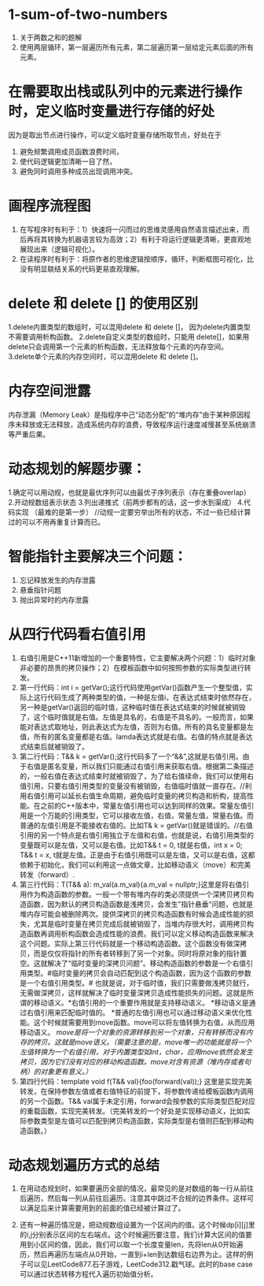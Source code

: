 # 1-sum-of-two-numbers
1. 关于两数之和的题解
2. 使用两层循环，第一层遍历所有元素，第二层遍历第一层给定元素后面的所有元素。

# 在需要取出栈或队列中的元素进行操作时，定义临时变量进行存储的好处
因为是取出节点进行操作，可以定义临时变量存储所取节点，好处在于 
1. 避免频繁调用成员函数浪费时间， 
2. 使代码逻辑更加清晰一目了然， 
3. 避免同时调用多种成员出现调用冲突。

# 画程序流程图
1. 在写程序时有利于：1）快速将一闪而过的思维灵感用自然语言描述出来，而后再将其转换为机器语言较为高效；2）有利于将运行逻辑更清晰，更直观地展现出来（逻辑可视化）。
2. 在读程序时有利于：将原作者的思维逻辑按顺序，循环，判断框图可视化，比没有明显联结关系的代码更易直观理解。

# delete 和 delete [] 的使用区别
1.delete内置类型的数组时，可以混用delete 和 delete []， 因为delete内置类型不需要调用析构函数。
2.delete自定义类型的数组时，只能用 delete[]，如果用delete只会调用第一个元素的析构函数，无法释放每个元素的内存空间。
3.delete单个元素的内存空间时，可以混用delete 和 delete []。

# 内存空间泄露
内存泄漏（Memory Leak）是指程序中己“动态分配”的“堆内存”由于某种原因程序未释放或无法释放，造成系统内存的浪费，导致程序运行速度减慢甚至系统崩溃等严重后果。


# 动态规划的解题步骤：
1.确定可以用动规，也就是最优序列可以由最优子序列表示（存在重叠overlap）
2.开动规数组表示状态
3.列出递推式（前两步都有的话，这一步水到渠成）
4.代码实现
（最难的是第一步）
//动规一定要穷举出所有的状态，不过一些已经计算过的可以不用再重复计算而已。

# 智能指针主要解决三个问题：
1. 忘记释放发生的内存泄露
2. 悬垂指针问题
3. 抛出异常时的内存泄露

# 从四行代码看右值引用
1. 右值引用是C++11新增加的一个重要特性，它主要解决两个问题：1）临时对象非必要的昂贵的拷贝操作；2）在模板函数中如何按照参数的实际类型进行转发。
2. 第一行代码：int i = getVar();这行代码使用getVar()函数产生一个整型值，实际上这行代码生成了两种类型的值，一种是左值i，在表达式结束时依然存在，另一种是getVar()返回的临时值，这种临时值在表达式结束的时候就被销毁了，这个临时值就是右值。左值是具名的，右值是不具名的。一般而言，如果能对表达式取地址，则此表达式为左值，否则为右值。所有的具名变量都是左值，所有的匿名变量都是右值。lamda表达式就是右值。右值的特点就是表达式结束后就被销毁了。
3. 第二行代码：T&& k = getVar();这行代码多了一个“&&”,这就是右值引用。由于右值是匿名变量，所以我们只能通过右值引用来获取右值。根据第二条描述的，一般右值在表达式结束时就被销毁了，为了给右值续命，我们可以使用右值引用，只要右值引用类型的变量没有被销毁，右值临时值就一直存在。//利用右值引用可以延长右值生命周期，避免临时变量的拷贝构造和析构，提高性能。在之前的C++版本中，常量左值引用也可以达到同样的效果。常量左值引用是一个万能的引用类型，它可以接收左值，右值，常量左值，常量右值。而普通的左值引用是不能接收右值的。比如T& k = getVar()就是错误的。//右值引用的另一个特点是右值引用独立于左值和右值，也就是说，右值引用类型的变量既可以是左值，又可以是右值。比如T&& t = 0, t就是右值，int x = 0; T&& t = x, t就是左值。正是由于右值引用既可以是左值，又可以是右值，这都依赖于初始化，我们可以利用这一点做文章，比如移动语义（move）和完美转发（forward）.
4. 第三行代码：T(T&& a): m_val(a.m_val){a.m_val = nullptr;}这里是将右值引用作为构造函数的参数。一般一个带有堆内存的类必须提供一个深拷贝拷贝构造函数，因为默认的拷贝构造函数是浅拷贝，会发生”指针悬垂“问题，也就是堆内存可能会被删除两次。提供深拷贝的拷贝构造函数有时候会造成性能的损失，尤其是临时变量在拷贝完成后就被销毁了，当堆内存很大时，调用拷贝构造函数再调用析构函数会造成性能的浪费。我们可以定义移动构造函数来解决这个问题。实际上第三行代码就是一个移动构造函数。这个函数没有做深拷贝，而是仅仅将指针的所有者转移到了另一个对象。同时将原对象的指针置空。这就解决了“临时变量的深拷贝问题”。移动构造函数的参数是一个右值引用类型。#临时变量的拷贝会自动匹配到这个构造函数，因为这个函数的参数是一个右值引用类型。# 也就是说，对于临时值，我们只需要做浅拷贝就行，无需做深拷贝，这样就解决了临时变量深拷贝造成性能损失的问题。这就是所谓的移动语义。*右值引用的一个重要作用就是支持移动语义。
*移动语义是通过右值引用来匹配临时值的。
*普通的左值引用也可以通过移动语义来优化性能。这个时候就需要用到move函数。move可以将左值转换为右值，从而应用移动语义。
*move是将一个对象的资源转移到另一个对象，只有转移而没有内存的拷贝。这就是move语义。（需要注意的是，move唯一的功能就是将一个左值转换为一个右值引用，对于内置类型如int，char，应用move依然会发生拷贝，因为它们没有对应的移动构造函数。move对含有资源（堆内存或者句柄）的对象更有意义。）*
5. 第四行代码：template<typename T> void f(T&& val){foo(forward<T>(val));} 这里是实现完美转发，在保持参数左值或者右值特征的前提下，将参数传递给模板函数内调用的另一个函数。T&& val属于未定引用，forward会按参数的实际类型匹配对应的重载函数，实现完美转发。（完美转发的一个好处是实现移动语义，比如实际参数类型是左值可以匹配到拷贝构造函数，实际类型是右值则匹配到移动构造函数。）

# 动态规划遍历方式的总结
1. 在用动态规划时，如果要遍历全部的情况，最常见的是对数组的每一行从前往后遍历，然后每一列从前往后遍历。注意其中跳过不合规的边界条件。这样可以满足后来计算需要用到的前面的值已经被计算过了。

2. 还有一种遍历情况是，把动规数组设置为一个区间内的值。这个时候dp[i][j]里的i,j分别表示区间的左右端点。这个时候遍历要注意，我们计算大区间的值要用到小区间的值，因此，我们可以取一个长度变量len，先将len从0开始遍历，然后再遍历左端点从0开始，一直到i+len到达数组右边界为止。这样的例子可以见LeetCode877.石子游戏，LeetCode312.戳气球。此时的base case可以通过状态转移方程代入遍历初始值分析。



